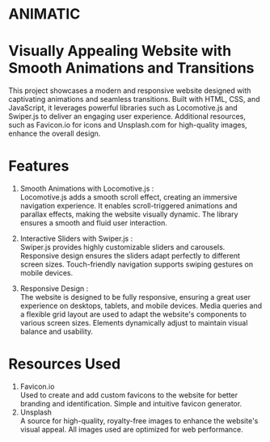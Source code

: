# ANIMATIC
# Visually Appealing Website with Smooth Animations and Transitions 

This project showcases a modern and responsive website designed with captivating animations and seamless transitions. Built with HTML, CSS, and JavaScript, it leverages powerful libraries such as Locomotive.js and Swiper.js to deliver an engaging user experience. Additional resources, such as Favicon.io for icons and Unsplash.com for high-quality images, enhance the overall design.

# Features

1. Smooth Animations with Locomotive.js : <br>
Locomotive.js adds a smooth scroll effect, creating an immersive navigation experience. It enables scroll-triggered animations and parallax effects, making the website visually dynamic. The library ensures a smooth and fluid user interaction.

2. Interactive Sliders with Swiper.js : <br>
Swiper.js provides highly customizable sliders and carousels. Responsive design ensures the sliders adapt perfectly to different screen sizes. Touch-friendly navigation supports swiping gestures on mobile devices.
   
3. Responsive Design : <br>
The website is designed to be fully responsive, ensuring a great user experience on desktops, tablets, and mobile devices. Media queries and a flexible grid layout are used to adapt the website's components to various screen sizes. Elements dynamically adjust to maintain visual balance and usability.

# Resources Used

1. Favicon.io <br>
   Used to create and add custom favicons to the website for better branding and identification. Simple and intuitive favicon generator.
2. Unsplash <br>
   A source for high-quality, royalty-free images to enhance the website's visual appeal. All images used are optimized for web performance.


